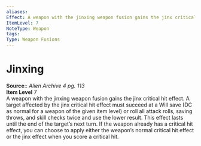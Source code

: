 ```yaml
---
aliases: 
Effect: A weapon with the jinxing weapon fusion gains the jinx critical hit effect. A target affected by the jinx critical hit effect must succeed at a Will save (DC as normal for a weapon of the given item level) or roll all attack rolls, saving throws, and skill checks twice and use the lower result. This effect lasts until the end of the target’s next turn. If the weapon already has a critical hit effect, you can choose to apply either the weapon’s normal critical hit effect or the jinx effect when you score a critical hit.
ItemLevel: 7
NoteType: Weapon
tags: 
Type: Weapon Fusions
---
```


# Jinxing

**Source**:: _Alien Archive 4 pg. 113_  
**Item Level** 7  
A weapon with the jinxing weapon fusion gains the jinx critical hit effect. A target affected by the jinx critical hit effect must succeed at a Will save (DC as normal for a weapon of the given item level) or roll all attack rolls, saving throws, and skill checks twice and use the lower result. This effect lasts until the end of the target’s next turn. If the weapon already has a critical hit effect, you can choose to apply either the weapon’s normal critical hit effect or the jinx effect when you score a critical hit.
